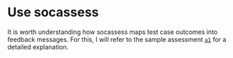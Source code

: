 # Use socassess

It is worth understanding how socassess maps test case outcomes into feedback
messages. For this, I will refer to the sample assessment
[`a1`](<https://github.com/h365chen/socassess/blob/main/examples/a1/a1/>) for a
detailed explanation.
